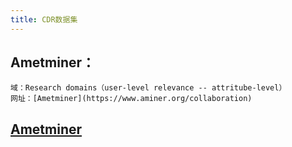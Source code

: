 ```yaml
---
title: CDR数据集
---
```


## Ametminer：
    域：Research domains（user-level relevance -- attritube-level）
    网址：[Ametminer](https://www.aminer.org/collaboration)
## [Ametminer](https://www.aminer.org/collaboration)
##

